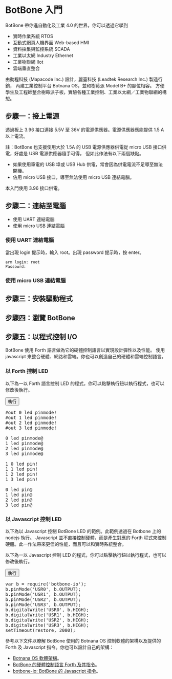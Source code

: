 # BotBone 入門

BotBone 帶你進自動化及工業 4.0 的世界，你可以透過它學到

* 實時作業系統 RTOS
* 互動式網頁人機界面 Web-based HMI
* 資料採集與監控系統 SCADA
* 工業以太網 Industry Ethernet
* 工業物聯網 IIot
* 雲端垂直整合

由動程科技 (Mapacode Inc.) 設計，麗臺科技 (Leadtek Research Inc.) 製造行銷，
內建工業控制平台 Botnana OS，並和樹莓派 Model B+ 的腳位相容。
方便學生及工程師整合樹莓派子板，實驗各種工業控制、工業以太網／工業物聯網的構想。

## 步驟一：接上電源

透過板上 3.96 接口連接 5.5V 至 36V 的電源供應器。電源供應器應能提供 1.5 A 以上電流。

註：BotBone 也支援使用大於 1.5A 的 USB 電源供應器供電從 micro USB 接口供電，好處是 USB 電源供應器隨手可得，
但如此作法有以下兩個缺點。

* 如果使用筆電的 USB 埠或 USB Hub 供電，常會因為供電電流不足導至無法開機。
* 佔用 micro USB 接口，導至無法使用 micro USB 連結電腦。

本入門使用 3.96 接口供電。

## 步驟二：連結至電腦

* 使用 UART 連結電腦
* 使用 micro USB 連結電腦

### 使用 UART 連結電腦

當出現 login 提示時，輸入 root。出現 password 提示時，按 enter。

    arm login: root
    Passowrd:

### 使用 micro USB 連結電腦

## 步驟三：安裝驅動程式
## 步驟四：瀏覽 BotBone
## 步驟五：以程式控制 I/O

BotBone 使用 Forth 語言做為它的硬體控制語言以實現設計彈性以及性能。
使用 javascript 來整合硬體、網路和雲端。你也可以創造自己的硬體和雲端控制語言。

### 以 Forth 控制 LED

以下為一以 Forth 語言控制 LED 的程式，你可以點擊執行鈕以執行程式，也可以修改後執行。

<button class="pure-button pure-button-primary">執行</button>
<pre class="editor forth">
#out 0 led pinmode!
#out 1 led pinmode!
#out 2 led pinmode!
#out 3 led pinmode!

0 led pinmode@
1 led pinmode@
2 led pinmode@
3 led pinmode@

1 0 led pin!
1 1 led pin!
1 2 led pin!
1 3 led pin!

0 led pin@
1 led pin@
2 led pin@
3 led pin@</pre>

### 以 Javascript 控制 LED

以下為以 Javascript 控制 BotBone LED 的範例。此範例透過在 Botbone 上的 nodejs 執行。
Javascript 並不直接控制硬體，而是產生對應的 Forth 程式來控制硬體。此一作法帶來更佳的性能，而且可以和實時系統整合。

以下為一以 Javascript 控制 LED 的程式，你可以點擊執行鈕以執行程式，也可以修改後執行。

<button class="pure-button pure-button-primary">執行</button>
<pre class="editor javascript">var b = require('botbone-io');
b.pinMode('USR0', b.OUTPUT);
b.pinMode('USR1', b.OUTPUT);
b.pinMode('USR2', b.OUTPUT);
b.pinMode('USR3', b.OUTPUT);
b.digitalWrite('USR0', b.HIGH);
b.digitalWrite('USR1', b.HIGH);
b.digitalWrite('USR2', b.HIGH);
b.digitalWrite('USR3', b.HIGH);
setTimeout(restore, 2000);</pre>

參考以下文件以瞭解 BotBone 使用的 Botnana OS 控制軟體的架構以及提供的 Forth 及 Javascript 指令。你也可以設計自己的架構：

* [Botnana OS 軟體架構](botnana-os-architecture.md)。
* [BotBone 的硬體控制語言 Forth 及其指令](botbone-io-forth.md)。
* [botbone-io: BotBone 的 Javascript 指令](botbone-io-js.md)。

